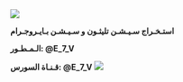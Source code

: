 <img src="https://user-images.githubusercontent.com/73097560/115834477-dbab4500-a447-11eb-908a-139a6edaec5c.gif">

**استـخـراج سـيـشـن تليثـون و سـيـشـن بـايـروجـرام**

**الـمـطـور: @E_7_V**

**قـنـاة السورس: @E_7_V**
<img src="https://user-images.githubusercontent.com/73097560/115834477-dbab4500-a447-11eb-908a-139a6edaec5c.gif">
